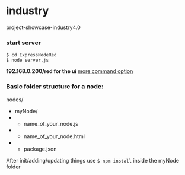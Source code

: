 # industry
project-showcase-industry4.0


### start server
```
$ cd ExpressNodeRed
$ node server.js
```
__192.168.0.200/red for the ui__
[more command option](https://nodered.org/docs/getting-started/local#command-line-usage)


### Basic folder structure for a node: 

nodes/
* myNode/
* * name_of_your_node.js
* * name_of_your_node.html
* * package.json

After init/adding/updating things use `$ npm install` inside the myNode folder
